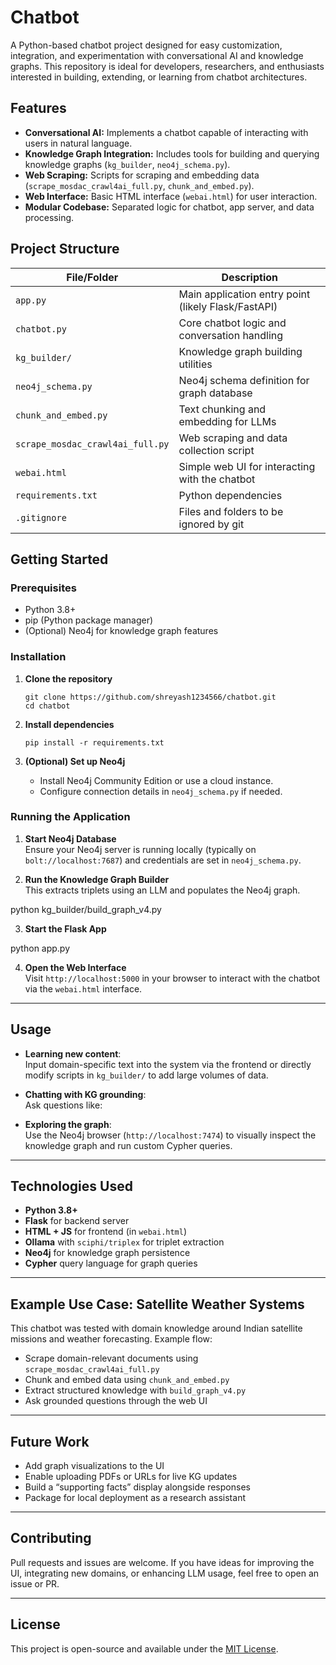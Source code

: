 # Chatbot

A Python-based chatbot project designed for easy customization, integration, and experimentation with conversational AI and knowledge graphs. This repository is ideal for developers, researchers, and enthusiasts interested in building, extending, or learning from chatbot architectures.

## Features

- **Conversational AI:** Implements a chatbot capable of interacting with users in natural language.
- **Knowledge Graph Integration:** Includes tools for building and querying knowledge graphs (`kg_builder`, `neo4j_schema.py`).
- **Web Scraping:** Scripts for scraping and embedding data (`scrape_mosdac_crawl4ai_full.py`, `chunk_and_embed.py`).
- **Web Interface:** Basic HTML interface (`webai.html`) for user interaction.
- **Modular Codebase:** Separated logic for chatbot, app server, and data processing.

## Project Structure

| File/Folder                        | Description                                        |
|-------------------------------------|----------------------------------------------------|
| `app.py`                           | Main application entry point (likely Flask/FastAPI)|
| `chatbot.py`                       | Core chatbot logic and conversation handling       |
| `kg_builder/`                      | Knowledge graph building utilities                 |
| `neo4j_schema.py`                  | Neo4j schema definition for graph database         |
| `chunk_and_embed.py`               | Text chunking and embedding for LLMs               |
| `scrape_mosdac_crawl4ai_full.py`   | Web scraping and data collection script            |
| `webai.html`                       | Simple web UI for interacting with the chatbot     |
| `requirements.txt`                 | Python dependencies                                |
| `.gitignore`                       | Files and folders to be ignored by git             |

## Getting Started

### Prerequisites

- Python 3.8+
- pip (Python package manager)
- (Optional) Neo4j for knowledge graph features

### Installation

1. **Clone the repository**
    ```
    git clone https://github.com/shreyash1234566/chatbot.git
    cd chatbot
    ```

2. **Install dependencies**
    ```
    pip install -r requirements.txt
    ```

3. **(Optional) Set up Neo4j**
    - Install Neo4j Community Edition or use a cloud instance.
    - Configure connection details in `neo4j_schema.py` if needed.



### Running the Application

1. **Start Neo4j Database**  
   Ensure your Neo4j server is running locally (typically on `bolt://localhost:7687`) and credentials are set in `neo4j_schema.py`.

2. **Run the Knowledge Graph Builder**  
   This extracts triplets using an LLM and populates the Neo4j graph.

python kg_builder/build_graph_v4.py

3. **Start the Flask App**

python app.py


4. **Open the Web Interface**  
Visit `http://localhost:5000` in your browser to interact with the chatbot via the `webai.html` interface.

---

## Usage

- **Learning new content**:  
Input domain-specific text into the system via the frontend or directly modify scripts in `kg_builder/` to add large volumes of data.

- **Chatting with KG grounding**:  
Ask questions like:

- **Exploring the graph**:  
Use the Neo4j browser (`http://localhost:7474`) to visually inspect the knowledge graph and run custom Cypher queries.

---

## Technologies Used

- **Python 3.8+**
- **Flask** for backend server
- **HTML + JS** for frontend (in `webai.html`)
- **Ollama** with `sciphi/triplex` for triplet extraction
- **Neo4j** for knowledge graph persistence
- **Cypher** query language for graph queries

---

## Example Use Case: Satellite Weather Systems

This chatbot was tested with domain knowledge around Indian satellite missions and weather forecasting. Example flow:
- Scrape domain-relevant documents using `scrape_mosdac_crawl4ai_full.py`
- Chunk and embed data using `chunk_and_embed.py`
- Extract structured knowledge with `build_graph_v4.py`
- Ask grounded questions through the web UI

---

## Future Work

- Add graph visualizations to the UI
- Enable uploading PDFs or URLs for live KG updates
- Build a “supporting facts” display alongside responses
- Package for local deployment as a research assistant

---

## Contributing

Pull requests and issues are welcome. If you have ideas for improving the UI, integrating new domains, or enhancing LLM usage, feel free to open an issue or PR.

---

## License

This project is open-source and available under the [MIT License](LICENSE).


